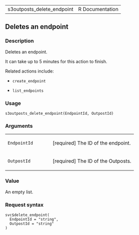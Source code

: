 <table style="width: 100%;">
<tbody>
<tr class="odd">
<td>s3outposts_delete_endpoint</td>
<td style="text-align: right;">R Documentation</td>
</tr>
</tbody>
</table>

## Deletes an endpoint

### Description

Deletes an endpoint.

It can take up to 5 minutes for this action to finish.

Related actions include:

-   `create_endpoint`

-   `list_endpoints`

### Usage

    s3outposts_delete_endpoint(EndpointId, OutpostId)

### Arguments

<table>
<colgroup>
<col style="width: 35%" />
<col style="width: 65%" />
</colgroup>
<tbody>
<tr class="odd">
<td><code
id="s3outposts_delete_endpoint_:_EndpointId">EndpointId</code></td>
<td><p>[required] The ID of the endpoint.</p></td>
</tr>
<tr class="even">
<td><code
id="s3outposts_delete_endpoint_:_OutpostId">OutpostId</code></td>
<td><p>[required] The ID of the Outposts.</p></td>
</tr>
</tbody>
</table>

### Value

An empty list.

### Request syntax

    svc$delete_endpoint(
      EndpointId = "string",
      OutpostId = "string"
    )
